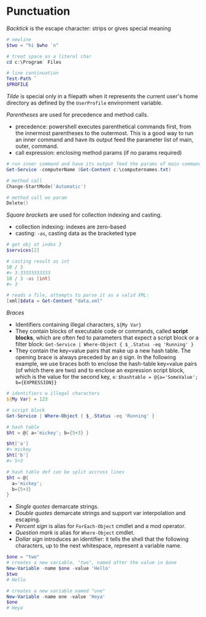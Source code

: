 # Punctuation


*Backtick* is the escape character: strips or gives special meaning

```powershell
# newline
$two = "hi $who `n"

# treat space as a literal char
cd c:\Program` Files

# line continuation
Test-Path `
$PROFILE
```

*Tilde* is special only in a filepath when it represents the current user's home directory as defined by the `UserProfile` environment variable.

*Parentheses* are used for precedence and method calls.

* precedence: 
  powershell executes parenthetical commands first, from the innermost parentheses to the outermost. This is a good way to run an inner command and have its output feed the parameter list of main, outer, command.
* call expression: 
  enclosing method params (if no params required)

```powershell
# run inner command and have its output feed the params of main command
Get-Service -computerName (Get-Content c:\computernames.txt)

# method call
Change-StartMode('Automatic')

# method call wo param
Delete()
```

*Square brackets* are used for collection indexing and casting.

* collection indexing: indexes are zero-based
* casting: `-as`, casting data as the bracketed type

```powershell
# get obj at index 3
$services[2]

# casting result as int
10 / 3
#> 3.33333333333
10 / 3 -as [int]
#> 3

# reads a file, attempts to parse it as a valid XML:
[xml]$data = Get-Content "data.xml"
```

*Braces*
- Identifiers containing illegal characters, `${My Var}`
- They contain blocks of executable code or commands, called **script blocks**, which are often fed to parameters that expect a script block or a filter block:
`Get-Service | Where-Object { $_.Status -eq 'Running' }`
- They contain the key=value pairs that make up a new hash table.
  The opening brace is always preceded by an `@` sign. 
  In the following example, we use braces both to enclose the hash-table key=value pairs (of which there are two) and to enclose an expression script block, which is the value for the second key, `e`:
  `$hashtable = @{a='SomeValue'; b={EXPRESSION}}`

```powershell
# identifiers w illegal characters
${My Var} = 123

# script block
Get-Service | Where-Object { $_.Status -eq 'Running' }

# hash table
$ht = @{ a='mickey'; b={5+3} }

$ht['a']
#> mickey
$ht['b']
#> 5+3

# hash table def can be split accross lines
$ht = @{
  a='mickey';
  b={5+3}
}
```

- *Single quotes* demarcate strings.
- *Double quotes* demarcate strings and support var interpolation and escaping.
- *Percent sign* is alias for `ForEach-Object` cmdlet and a mod operator.
- *Question mark* is alias for `Where-Object` cmdlet.
- *Dollar sign* introduces an identifier: it tells the shell that the following characters, up to the next whitespace, represent a variable name.

```powershell
$one = "two"
# creates a new variable, "two", named after the value in $one
New-Variable -name $one -value 'Hello'
$two
# Hello

# creates a new variable named "one"
New-Variable -name one -value 'Heya'
$one
# Heya
```
